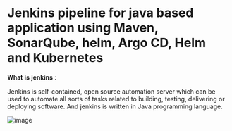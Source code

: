 # Jenkins pipeline for java based application using Maven, SonarQube, helm, Argo CD, Helm and Kubernetes

𝐖𝐡𝐚𝐭 𝐢𝐬 𝐣𝐞𝐧𝐤𝐢𝐧𝐬 :

Jenkins is self-contained, open source automation server which can be used to automate all sorts of tasks related to building, testing, delivering or deploying software. And jenkins is written in Java programming language.

























![image](https://github.com/gundreyogeshreddy/Jenkins-End-To-End-Project/assets/136956748/907d7326-50db-421f-9cb3-ff7fd6810dde)





















